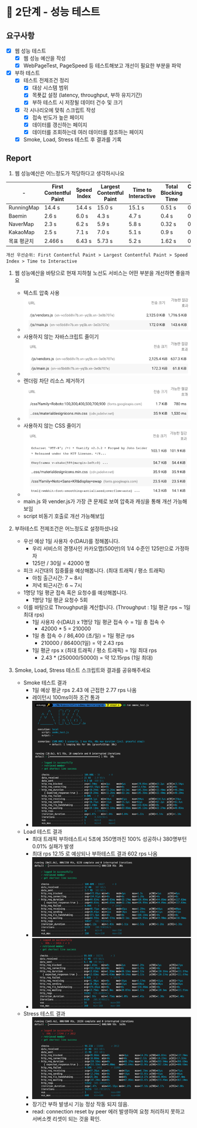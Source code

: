 # 🚀 2단계 - 성능 테스트

## 요구사항

- [X] 웹 성능 테스트
  - [X] 웹 성능 예산을 작성
  - [X] WebPageTest, PageSpeed 등 테스트해보고 개선이 필요한 부분을 파악
- [X] 부하 테스트
  - [X] 테스트 전제조건 정리
    - [X] 대상 시스템 범위
    - [X] 목푯값 설정 (latency, throughput, 부하 유지기간)
    - [X] 부하 테스트 시 저장될 데이터 건수 및 크기
  - [X] 각 시나리오에 맞춰 스크립트 작성
    - [X] 접속 빈도가 높은 페이지
    - [X] 데이터를 갱신하는 페이지
    - [X] 데이터를 조회하는데 여러 데이터를 참조하는 페이지
  - [X] Smoke, Load, Stress 테스트 후 결과를 기록

## Report

1. 웹 성능예산은 어느정도가 적당하다고 생각하시나요

| -           | First Contentful Paint | Speed Index | Largest Contentful Paint | Time to Interactive | Total Blocking Time | Cumulative Layout Shift |
| ----------- | ---------------------- | ----------- | ------------------------ | ------------------- | ------------------- | ----------------------- |
| RunningMap  | 14.4 s                 | 14.4 s      | 15.0 s                   | 15.1 s              | 0.51 s              | 0.041 s                 |
| Baemin      | 2.6 s                  | 6.0 s       | 4.3 s                    | 4.7 s               | 0.4 s               | 0.066 s                 |
| NaverMap    | 2.3 s                  | 6.2 s       | 5.9 s                    | 5.8 s               | 0.32 s              | 0.017 s                 |
| KakaoMap    | 2.5 s                  | 7.1 s       | 7.0 s                    | 5.1 s               | 0.9 s               | 0.005 s                 |
| 목표 평균치 | 2.466 s                | 6.43 s      | 5.73 s                   | 5.2 s               | 1.62 s              | 0.029 s                 |

`개선 우선순위: First Contentful Paint > Largest Contentful Paint > Speed Index > Time to Interactive`

1. 웹 성능예산을 바탕으로 현재 지하철 노선도 서비스는 어떤 부분을 개선하면 좋을까요
   - 텍스트 압축 사용
   - ![1](./1.png)
   - 사용하지 않는 자바스크립트 줄이기
   - ![2](./2.png)
   - 렌더링 차단 리소스 제거하기
   - ![3](./3.png)
   - 사용하지 않는 CSS 줄이기
   - ![4](./4.png)
   - main.js 와 vender.js가 가장 큰 문제로 보여 압축과 캐싱을 통해 개선 가능해보임
   - script 비동기 호출로 개선 가능해보임

2. 부하테스트 전제조건은 어느정도로 설정하셨나요
   - 우선 예상 1일 사용자 수(DAU)를 정해봅니다.
     - 우리 서비스의 경쟁사인 카카오맵(500만)의 1/4 수준인 125만으로 가정하자
     - 125만 / 30일 = 42000 명
   - 피크 시간대의 집중률을 예상해봅니다. (최대 트래픽 / 평소 트래픽)
     - 아침 출근시간: 7 ~ 8시
     - 저녁 퇴근시간: 6 ~ 7시
   - 1명당 1일 평균 접속 혹은 요청수를 예상해봅니다.
     - 1명당 1일 평균 요청수 5회
   - 이를 바탕으로 Throughput을 계산합니다. (Throughput : 1일 평균 rps ~ 1일 최대 rps)
     - 1일 사용자 수(DAU) x 1명당 1일 평균 접속 수 = 1일 총 접속 수
       - 42000 * 5 = 210000
     - 1일 총 접속 수 / 86,400 (초/일) = 1일 평균 rps
       - 210000 / 86400(1일) = 약 2.43 rps
     - 1일 평균 rps x (최대 트래픽 / 평소 트래픽) = 1일 최대 rps
       - 2.43 * (250000/50000) = 약 12.15rps (1일 최대)

3. Smoke, Load, Stress 테스트 스크립트와 결과를 공유해주세요
   - Smoke 테스트 결과
     - 1일 예상 평균 rps 2.43 에 근접한 2.77 rps 나옴
     - 레이턴시 100ms이하 조건 통과
     - ![alt](./../k6/smoke_test_result.png)
   - Load 테스트 결과
     - 최대 트래픽 부하테스트시 5초에 350명까진 100% 성공하나 380명부턴 0.01% 실패가 발생
     - 최대 rps 12.15 로 예상되나 부하테스트 결과 602 rps 나옴
     - ![alt](./../k6/load_test_result1.png)
     - ![alt](./../k6/load_test_result2.png)
   - Stress 테스트 결과
     - ![alt](./../k6/stress_test_result.png)
     - 장기간 부하 발생시 기능 정상 작동 되지 않음.
     - read: connection reset by peer 에러 발생하여 요청 처리하지 못하고 서버소켓 리셋이 되는 것을 확인.
